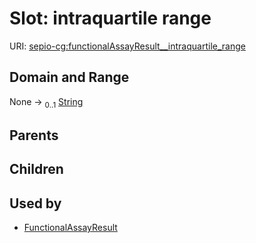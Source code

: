 
# Slot: intraquartile range




URI: [sepio-cg:functionalAssayResult__intraquartile_range](http://purl.obolibrary.org/obo/SEPIOCG_functionalAssayResult__intraquartile_range)


## Domain and Range

None &#8594;  <sub>0..1</sub> [String](types/String.md)

## Parents


## Children


## Used by

 * [FunctionalAssayResult](FunctionalAssayResult.md)
